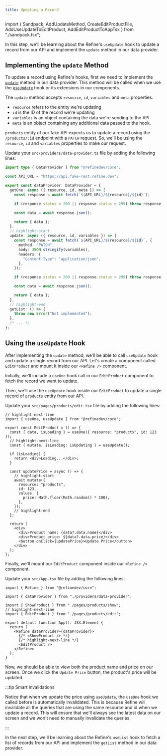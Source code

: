 ```yaml
---
title: Updating a Record
---
```


import { Sandpack, AddUpdateMethod, CreateEditProductFile, AddUseUpdateToEditProduct, AddEditProductToAppTsx } from "./sandpack.tsx";

<Sandpack>

In this step, we'll be learning about the Refine's `useUpdate` hook to update a record from our API and implement the `update` method in our data provider.

## Implementing the `update` Method

To update a record using Refine's hooks, first we need to implement the [`update`](/docs/data/data-provider/#update-) method in our data provider. This method will be called when we use the [`useUpdate`](/docs/data/hooks/use-update) hook or its extensions in our components.

The `update` method accepts `resource`, `id`, `variables` and `meta` properties.

- `resource` refers to the entity we're updating
- `id` is the ID of the record we're updating
- `variables` is an object containing the data we're sending to the API.
- `meta` is an object containing any additional data passed to the hook.

`products` entity of our fake API expects us to update a record using the `/products/:id` endpoint with a `PATCH` request. So, we'll be using the `resource`, `id` and `variables` properties to make our request.

Update your `src/providers/data-provider.ts` file by adding the following lines:

```ts title="src/providers/data-provider.ts"
import type { DataProvider } from "@refinedev/core";

const API_URL = "https://api.fake-rest.refine.dev";

export const dataProvider: DataProvider = {
  getOne: async ({ resource, id, meta }) => {
    const response = await fetch(`${API_URL}/${resource}/${id}`);

    if (response.status < 200 || response.status > 299) throw response;

    const data = await response.json();

    return { data };
  },
  // highlight-start
  update: async ({ resource, id, variables }) => {
    const response = await fetch(`${API_URL}/${resource}/${id}`, {
      method: "PATCH",
      body: JSON.stringify(variables),
      headers: {
        "Content-Type": "application/json",
      },
    });

    if (response.status < 200 || response.status > 299) throw response;

    const data = await response.json();

    return { data };
  },
  // highlight-end
  getList: () => {
    throw new Error("Not implemented");
  },
  /* ... */
};
```

<AddUpdateMethod />

## Using the `useUpdate` Hook

After implementing the `update` method, we'll be able to call `useUpdate` hook and update a single record from our API. Let's create a component called `EditProduct` and mount it inside our `<Refine />` component.

<CreateEditProductFile />

Initially, we'll include a `useOne` hook call in our `EditProduct` component to fetch the record we want to update.

Then, we'll use the `useUpdate` hook inside our `EditProduct` to update a single record of `products` entity from our API.

Update your `src/pages/products/edit.tsx` file by adding the following lines:

```tsx title="src/pages/products/edit.tsx"
// highlight-next-line
import { useOne, useUpdate } from "@refinedev/core";

export const EditProduct = () => {
  const { data, isLoading } = useOne({ resource: "products", id: 123 });
  // highlight-next-line
  const { mutate, isLoading: isUpdating } = useUpdate();

  if (isLoading) {
    return <div>Loading...</div>;
  }

  const updatePrice = async () => {
    // highlight-start
    await mutate({
      resource: "products",
      id: 123,
      values: {
        price: Math.floor(Math.random() * 100),
      },
    });
    // highlight-end
  };

  return (
    <div>
      <div>Product name: {data?.data.name}</div>
      <div>Product price: ${data?.data.price}</div>
      <button onClick={updatePrice}>Update Price</button>
    </div>
  );
};
```

<AddUseUpdateToEditProduct />

Finally, we'll mount our `EditProduct` component inside our `<Refine />` component.

Update your `src/App.tsx` file by adding the following lines:

```tsx title="src/App.tsx"
import { Refine } from "@refinedev/core";

import { dataProvider } from "./providers/data-provider";

import { ShowProduct } from "./pages/products/show";
// highlight-next-line
import { EditProduct } from "./pages/products/edit";

export default function App(): JSX.Element {
  return (
    <Refine dataProvider={dataProvider}>
      {/* <ShowProduct /> */}
      {/* highlight-next-line */}
      <EditProduct />
    </Refine>
  );
}
```

<AddEditProductToAppTsx />

Now, we should be able to view both the product name and price on our screen. Once we click the `Update Price` button, the product's price will be updated.

:::tip Smart Invalidations

Notice that when we update the price using `useUpdate`, the `useOne` hook we called before is automatically invalidated. This is because Refine will invalidate all the queries that are using the same resource and id when we update a record. This will ensure that we'll always see the latest data on our screen and we won't need to manually invalidate the queries.

:::

In the next step, we'll be learning about the Refine's `useList` hook to fetch a list of records from our API and implement the `getList` method in our data provider.

</Sandpack>
